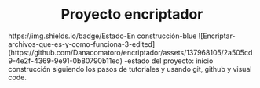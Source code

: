 <h1 align="center">Proyecto encriptador</h1>
https://img.shields.io/badge/Estado-En construcción-blue
![Encriptar-archivos-que-es-y-como-funciona-3-edited](https://github.com/Danacomatoro/encriptador/assets/137968105/2a505cd9-4e2f-4369-9e91-0b80790b11ed)
-estado del proyecto: inicio construcción siguiendo los pasos de tutoriales y usando git, github y visual code.
